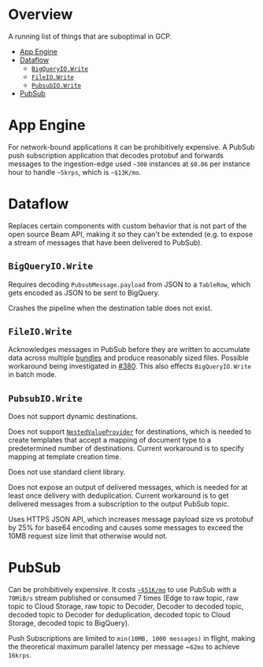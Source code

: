 # Overview

A running list of things that are suboptimal in GCP.

<!-- START doctoc generated TOC please keep comment here to allow auto update -->
<!-- DON'T EDIT THIS SECTION, INSTEAD RE-RUN doctoc TO UPDATE -->


- [App Engine](#app-engine)
- [Dataflow](#dataflow)
  - [`BigQueryIO.Write`](#bigqueryiowrite)
  - [`FileIO.Write`](#fileiowrite)
  - [`PubsubIO.Write`](#pubsubiowrite)
- [PubSub](#pubsub)

<!-- END doctoc generated TOC please keep comment here to allow auto update -->

# App Engine

For network-bound applications it can be prohibitively expensive. A PubSub push
subscription application that decodes protobuf and forwards messages to the
ingestion-edge used `~300` instances at `$0.06` per instance hour to handle
`~5krps`, which is `~$13K/mo`.

# Dataflow

Replaces certain components with custom behavior that is not part of the open
source Beam API, making it so they can't be extended (e.g. to expose a stream
of messages that have been delivered to PubSub).

## `BigQueryIO.Write`

Requires decoding `PubsubMessage.payload` from JSON to a `TableRow`, which gets
encoded as JSON to be sent to BigQuery.

Crashes the pipeline when the destination table does not exist.

## `FileIO.Write`

Acknowledges messages in PubSub before they are written to accumulate data
across multiple [bundles] and produce reasonably sized files. Possible
workaround being investigated in [#380]. This also effects `BigQueryIO.Write`
in batch mode.

[bundles]: https://beam.apache.org/documentation/execution-model/#bundling-and-persistence
[#380]: https://github.com/mozilla/gcp-ingestion/issues/380

## `PubsubIO.Write`

Does not support dynamic destinations.

Does not support [`NestedValueProvider`] for destinations, which is needed to
create templates that accept a mapping of document type to a predetermined
number of destinations. Current workaround is to specify mapping at template
creation time.

Does not use standard client library.

Does not expose an output of delivered messages, which is needed for at least
once delivery with deduplication. Current workaround is to get delivered
messages from a subscription to the output PubSub topic.

Uses HTTPS JSON API, which increases message payload size vs protobuf by 25%
for base64 encoding and causes some messages to exceed the 10MB request size
limit that otherwise would not.

[`NestedValueProvider`]: https://beam.apache.org/releases/javadoc/2.0.0/org/apache/beam/sdk/options/ValueProvider.NestedValueProvider.html

# PubSub

Can be prohibitively expensive. It costs
[`~$51K/mo`](https://cloud.google.com/products/calculator/#id=9bb92e31-ea3f-475b-afff-52da0796e0a7)
to use PubSub with a `70MiB/s` stream published or consumed 7 times (Edge to
raw topic, raw topic to Cloud Storage, raw topic to Decoder, Decoder to decoded
topic, decoded topic to Decoder for deduplication, decoded topic to Cloud
Storage, decoded topic to BigQuery).

Push Subscriptions are limited to `min(10MB, 1000 messages)` in flight, making
the theoretical maximum parallel latency per message ~`62ms` to achieve
`16krps`.
